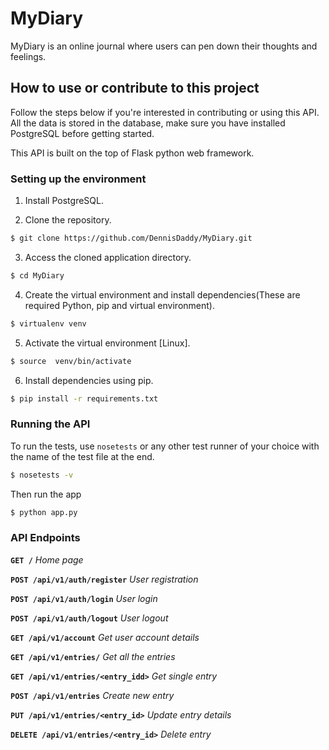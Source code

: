 # MyDiary


MyDiary is an online journal where users can pen down their thoughts and feelings.

## How to use or contribute to this project
Follow the steps below if you're interested in contributing or using this API.
All the data is stored in the database, make sure you have installed PostgreSQL before getting started.

This API is built on the top of Flask python web framework.



### Setting up the environment

1. Install PostgreSQL.

2. Clone the repository.

```sh
$ git clone https://github.com/DennisDaddy/MyDiary.git
```

3. Access the cloned application directory.

```sh
$ cd MyDiary
```


4. Create the virtual environment and install dependencies(These are required Python, pip and virtual environment).

```sh
$ virtualenv venv
```

5. Activate the virtual environment [Linux].

```sh
$ source  venv/bin/activate
```


6. Install dependencies using pip.

```sh
$ pip install -r requirements.txt
```



### Running the API

To run the tests, use `nosetests` or any other test runner of your choice with the name of the test file at the end.

```sh
$ nosetests -v
```

Then run the app

```sh
$ python app.py
```

### API Endpoints

**`GET /`** *Home page*

**`POST /api/v1/auth/register`** *User registration*

**`POST /api/v1/auth/login`** *User login*

**`POST /api/v1/auth/logout`** *User logout*

**`GET /api/v1/account`** *Get user account details*

**`GET /api/v1/entries/`** *Get all the entries*

**`GET /api/v1/entries/<entry_idd>`** *Get single entry*

**`POST /api/v1/entries`** *Create new entry*

**`PUT /api/v1/entries/<entry_id>`** *Update entry details*

**`DELETE /api/v1/entries/<entry_id>`** *Delete entry*

